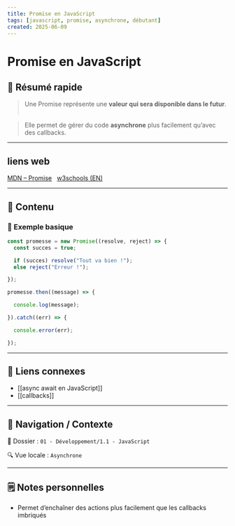 ```yaml
---
title: Promise en JavaScript
tags: [javascript, promise, asynchrone, débutant]
created: 2025-06-09
---
```


# Promise en JavaScript

## 🧠 Résumé rapide

> Une Promise représente une **valeur qui sera disponible dans le futur**.  

> Elle permet de gérer du code **asynchrone** plus facilement qu’avec des callbacks.

---

## liens web

[MDN – Promise](https://developer.mozilla.org/fr/docs/Web/JavaScript/Reference/Global_Objects/Promise)  
[w3schools (EN)](https://www.w3schools.com/js/js_promise.asp)

---

## 📌 Contenu

### 📍 Exemple basique

```js
const promesse = new Promise((resolve, reject) => {
  const succes = true;  

  if (succes) resolve("Tout va bien !");
  else reject("Erreur !");

});  

promesse.then((message) => {

  console.log(message);

}).catch((err) => {

  console.error(err);

});
```

---

## 🔗 Liens connexes

- [[async await en JavaScript]]
- [[callbacks]]

  

---

  

## 🧭 Navigation / Contexte

  

📂 Dossier : `01 - Développement/1.1 - JavaScript`  

🔍 Vue locale : `Asynchrone`

  

---

  

## 🗒️ Notes personnelles

  

- Permet d’enchaîner des actions plus facilement que les callbacks imbriqués